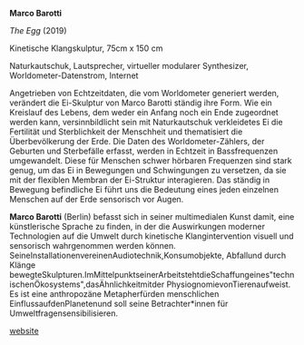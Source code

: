 **Marco Barotti**

_The Egg_ (2019)

Kinetische Klangskulptur, 75cm x 150 cm

Naturkautschuk, Lautsprecher, virtueller modularer Synthesizer, Worldometer-Datenstrom, Internet

Angetrieben von Echtzeitdaten, die vom Worldometer generiert werden, verändert die Ei-Skulptur von Marco Barotti ständig ihre Form. Wie ein Kreislauf des Lebens, dem weder ein Anfang noch ein Ende zugeordnet werden kann, versinnbildlicht sein mit Naturkautschuk verkleidetes Ei die Fertilität und Sterblichkeit der Menschheit und thematisiert die Überbevölkerung der Erde. Die Daten des Worldometer-Zählers, der Geburten und Sterbefälle erfasst, werden in Echtzeit in Bassfrequenzen umgewandelt. Diese für Menschen schwer hörbaren Frequenzen sind stark genug, um das Ei in Bewegungen und Schwingungen zu versetzen, da sie mit der flexiblen Membran der Ei-Struktur interagieren. Das ständig in Bewegung befindliche Ei führt uns die Bedeutung eines jeden einzelnen Menschen auf der Erde sensorisch vor Augen.

**Marco Barotti** (Berlin) befasst sich in seiner multimedialen Kunst damit, eine künstlerische Sprache zu finden, in der die Auswirkungen moderner Technologien auf die Umwelt durch kinetische Klangintervention visuell und sensorisch wahrgenommen werden können. SeineInstallationenvereinenAudiotechnik,Konsumobjekte, Abfallund durch Klänge bewegteSkulpturen.ImMittelpunktseinerArbeitstehtdieSchaffungeines&quot;technischenÖkosystems&quot;,dasÄhnlichkeitmitder PhysiognomievonTierenaufweist. Es ist eine anthropozäne Metapherfürden menschlichen EinflussaufdenPlanetenund soll seine Betrachter\*innen für Umweltfragensensibilisieren.

[website](http://www.marcobarotti.com/)
